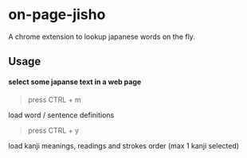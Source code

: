 # on-page-jisho

A chrome extension to lookup japanese words on the fly.

## Usage

#### **select** some japanse text in a web page

> press CTRL + m

load word / sentence definitions


> press CTRL + y

load kanji meanings, readings and strokes order (max 1 kanji selected)
